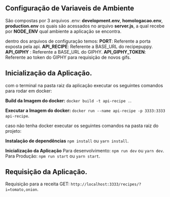 ## Configuração de Variaveis de Ambiente

São compostas por 3 arquivos .env: **development.env**, **homologacao.env**, **production.env** os quais são acessados no arquivo **server.js**, a qual recebe por **NODE_ENV** qual ambiente a aplicação se encontra.

dentro dos arquivos de configuração temos:
**PORT**: Referente a porta exposta pela api.
**API_RECIPE**: Referente a BASE_URL do recipepuppy.
**API_GIPHY** : Referente a BASE_URL do GIPHY.
**API_GIPHY_TOKEN**: Referente ao token do GIPHY para requisição de novos gifs.

## Inicialização da Aplicação.

com o terminal na pasta raiz da aplicação executar os seguintes comandos para rodar em docker:

**Build da Imagem do docker:**
`docker build -t api-recipe .`.

**Executar a Imagem do docker:**
`docker run --name api-recipe -p 3333:3333 api-recipe`.

caso não tenha docker executar os seguintes comandos na pasta raiz do projeto:

**Instalação de dependências**
`npm install` ou `yarn install`.

**Inicialização da Aplicação**
Para desenvolvimento: `npm run dev` ou `yarn dev`.
Para Produção: `npm run start` ou `yarn start`.

## Requisição da Aplicação.

Requisição para a receita GET: `http://localhost:3333/recipes/?i=tomato,onion`.
